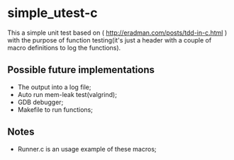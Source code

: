# simple_utest-c

This a simple unit test based on ( http://eradman.com/posts/tdd-in-c.html ) with the purpose of function testing(it's just a header with a couple of macro definitions to log the functions).

## Possible future implementations
- The output into a log file;
- Auto run mem-leak test(valgrind);
- GDB debugger;
- Makefile to run functions;

## Notes
- Runner.c is an usage example of these macros;
